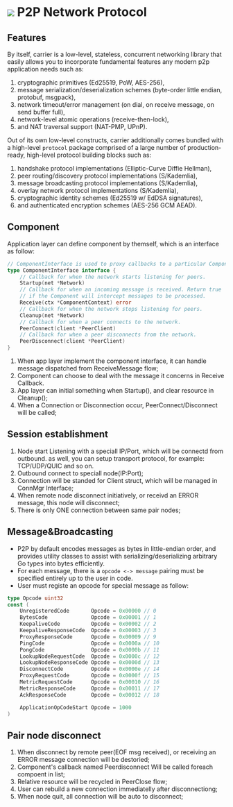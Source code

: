 # ![](https://img.shields.io/badge/status-wip-orange.svg?style=flat-square) P2P Network Protocol
## Features

By itself, carrier is a low-level, stateless, concurrent networking library that easily allows you to incorporate fundamental features any modern p2p application needs such as:

1) cryptographic primitives (Ed25519, PoW, AES-256),
2) message serialization/deserialization schemes (byte-order little endian, protobuf, msgpack),
3) network timeout/error management (on dial, on receive message, on send buffer full),
4) network-level atomic operations (receive-then-lock),
5) and NAT traversal support (NAT-PMP, UPnP).

Out of its own low-level constructs, carrier additionally comes bundled with a high-level `protocol` package comprised of a large number of production-ready, high-level protocol building blocks such as:

1) handshake protocol implementations (Elliptic-Curve Diffie Hellman),
2) peer routing/discovery protocol implementations (S/Kademlia),
3) message broadcasting protocol implementations (S/Kademlia),
4) overlay network protocol implementations (S/Kademlia),
5) cryptographic identity schemes (Ed25519 w/ EdDSA signatures),
6) and authenticated encryption schemes (AES-256 GCM AEAD).

## Component
Application layer can define component by themself, which is an interface as follow:
```go
// ComponentInterface is used to proxy callbacks to a particular Component instance.
type ComponentInterface interface {
	// Callback for when the network starts listening for peers.
	Startup(net *Network)
	// Callback for when an incoming message is received. Return true
	// if the Component will intercept messages to be processed.
	Receive(ctx *ComponentContext) error
	// Callback for when the network stops listening for peers.
	Cleanup(net *Network)
	// Callback for when a peer connects to the network.
	PeerConnect(client *PeerClient)
	// Callback for when a peer disconnects from the network.
	PeerDisconnect(client *PeerClient)
}
```
1. When app layer implement the component interface, it can handle message dispatched from ReceiveMessage flow;
2. Component can choose to deal with the message it concerns in Receive Callback.
3. App layer can initial something when Startup(), and clear resource in Cleanup();
4. When a Connection or Disconnection occur, PeerConnect/Disconnect will be called;

## Session establishment
1. Node start Listening with a speciall IP/Port, which will be connectd from outbound. as well, you can setup transport protocol, for example: TCP/UDP/QUIC and so on.
2. Outbound connect to speciall node(IP:Port);
3. Connection will be standed for Client struct, which will be managed in ConnMgr Interface;
4. When remote node disconnect initiatively, or receivd an ERROR message, this node will disconnect;
5. There is only ONE connection between same pair nodes;

## Message&Broadcasting
- P2P by default encodes messages as bytes in little-endian order, and provides utility classes to assist with serializing/deserializing arbitrary Go types into bytes efficiently.
- For each message, there is a `opcode <-> message` pairing must be specified entirely up to the user in code.
- User must registe an opcode for special message as follow:
```go
type Opcode uint32
const (
	UnregisteredCode       Opcode = 0x00000 // 0
	BytesCode              Opcode = 0x00001 // 1
	KeepaliveCode          Opcode = 0x00002 // 2
	KeepaliveResponseCode  Opcode = 0x00003 // 3
	ProxyResponseCode      Opcode = 0x00009 // 9
	PingCode               Opcode = 0x0000a // 10
	PongCode               Opcode = 0x0000b // 11
	LookupNodeRequestCode  Opcode = 0x0000c // 12
	LookupNodeResponseCode Opcode = 0x0000d // 13
	DisconnectCode         Opcode = 0x0000e // 14
	ProxyRequestCode       Opcode = 0x0000f // 15
	MetricRequestCode      Opcode = 0x00010 // 16
	MetricResponseCode     Opcode = 0x00011 // 17
	AckResponseCode        Opcode = 0x00012 // 18

	ApplicationOpCodeStart Opcode = 1000
)
```

## Pair node disconnect
1. When disconnect by remote peer(EOF msg received), or receiving an ERROR message connection will be destoried;
2. Component's callback named Peerdisconnect Will be called foreach compoent in list;
3. Relative resource will be recycled in PeerClose flow;
4. User can rebuild a new connection immediatelly after disconnectiong;
5. When node quit, all connection will be auto to disconnect;
